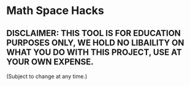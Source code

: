 # Math Space Hacks

## DISCLAIMER: THIS TOOL IS FOR EDUCATION PURPOSES ONLY, WE HOLD NO LIBAILITY ON WHAT YOU DO WITH THIS PROJECT, USE AT YOUR OWN EXPENSE.

(Subject to change at any time.)
